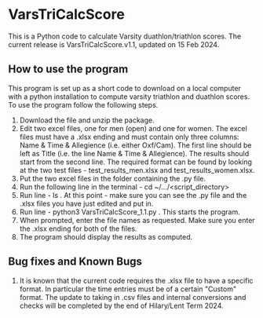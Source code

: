 # VarsTriCalcScore
 This is a Python code to calculate Varsity duathlon/triathlon scores.
 The current release is VarsTriCalcScore.v1.1, updated on 15 Feb 2024.

## How to use the program
This program is set up as a short code to download on a local computer with a python installation to compute varsity triathlon and duathlon scores.
To use the program follow the following steps.
1. Download the file and unzip the package.
2. Edit two excel files, one for men (open) and one for women. The excel files must have a .xlsx ending and must contain only three columns: Name & Time & Allegience (i.e. either Oxf/Cam). The first line should be left as Title (i.e. the line Name & Time & Allegience). The results should start from the second line. The required format can be found by looking at the two test files - test_results_men.xlsx and test_results_women.xlsx.
3. Put the two excel files in the folder containing the .py file.
4. Run the following line in the terminal - cd ~/.../<script_directory>
5. Run line - ls . At this point - make sure you can see the .py file and the .xlsx files you have just edited and put in.
6. Run line - python3 VarsTriCalcScore_1.1.py . This starts the program.
7. When prompted, enter the file names as requested. Make sure you enter the .xlsx ending for both of the files.
8. The program should display the results as computed.


## Bug fixes and Known Bugs
1. It is known that the current code requires the .xlsx file to have a specific format. In particular the time entries must be of a certain "Custom" format. The update to taking in .csv files and internal conversions and checks will be completed by the end of Hilary/Lent Term 2024.
